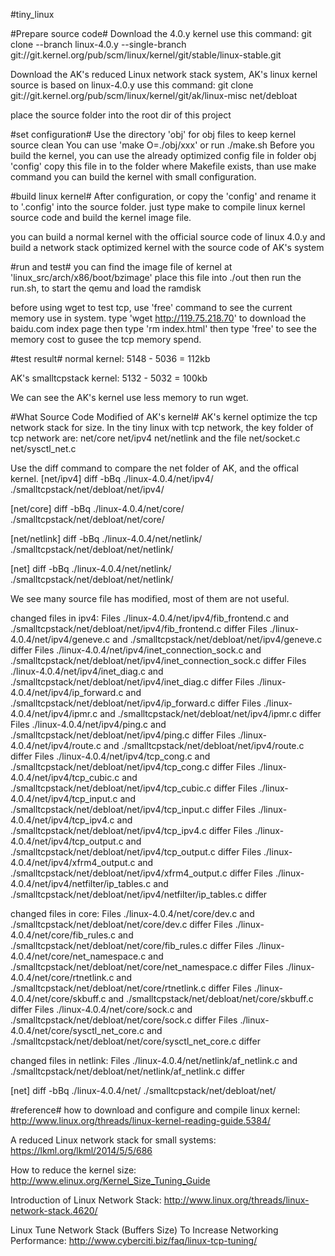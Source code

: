#tiny_linux

#Prepare source code#
Download the 4.0.y kernel
use this command:
git clone --branch linux-4.0.y --single-branch git://git.kernel.org/pub/scm/linux/kernel/git/stable/linux-stable.git

Download the AK's reduced Linux network stack system, AK's linux kernel source is based on linux-4.0.y
use this command:
git clone git://git.kernel.org/pub/scm/linux/kernel/git/ak/linux-misc net/debloat

place the source folder into the root dir of this project

#set configuration#
Use the directory 'obj' for obj files to keep kernel source clean
You can use 'make O=./obj/xxx' or run ./make.sh
Before you build the kernel, you can use the already optimized config file in folder obj 'config'
copy this file in to the folder where Makefile exists, than use make command you can build the kernel with small configuration.

#build linux kernel#
After configuration, or copy the 'config' and rename it to '.config' into the source folder.
just type make to compile linux kernel source code and build the kernel image file.

you can build a normal kernel with the official source code of linux 4.0.y 
and build a network stack optimized kernel with the source code of AK's system

#run and test#
you can find the image file of kernel at 'linux_src/arch/x86/boot/bzimage'
place this file into ./out 
then run the run.sh, to start the qemu and load the ramdisk

before using wget to test tcp, use 'free' command to see the current memory use in system.
type 'wget http://119.75.218.70' to download the baidu.com index page
then type 'rm index.html' 
then type 'free' to see the memory cost to gusee the tcp memory spend.
 
#test result#
normal kernel:
5148 - 5036 = 112kb 

AK's smalltcpstack kernel:
5132 - 5032 = 100kb

We can see the AK's kernel use less memory to run wget.

#What Source Code Modified of AK's kernel#
AK's kernel optimize the tcp network stack for size.
In the tiny linux with tcp network, the key folder of tcp network are:
net/core net/ipv4  net/netlink and the file net/socket.c net/sysctl_net.c

Use the diff command to compare the net folder of AK, and the offical kernel.
[net/ipv4]
diff -bBq ./linux-4.0.4/net/ipv4/ ./smalltcpstack/net/debloat/net/ipv4/

[net/core]
diff -bBq ./linux-4.0.4/net/core/ ./smalltcpstack/net/debloat/net/core/

[net/netlink]
diff -bBq ./linux-4.0.4/net/netlink/ ./smalltcpstack/net/debloat/net/netlink/

[net]
diff -bBq ./linux-4.0.4/net/netlink/ ./smalltcpstack/net/debloat/net/netlink/

We see many source file has modified, most of them are not useful.

changed files in ipv4:
Files ./linux-4.0.4/net/ipv4/fib_frontend.c and ./smalltcpstack/net/debloat/net/ipv4/fib_frontend.c differ
Files ./linux-4.0.4/net/ipv4/geneve.c and ./smalltcpstack/net/debloat/net/ipv4/geneve.c differ
Files ./linux-4.0.4/net/ipv4/inet_connection_sock.c and ./smalltcpstack/net/debloat/net/ipv4/inet_connection_sock.c differ
Files ./linux-4.0.4/net/ipv4/inet_diag.c and ./smalltcpstack/net/debloat/net/ipv4/inet_diag.c differ
Files ./linux-4.0.4/net/ipv4/ip_forward.c and ./smalltcpstack/net/debloat/net/ipv4/ip_forward.c differ
Files ./linux-4.0.4/net/ipv4/ipmr.c and ./smalltcpstack/net/debloat/net/ipv4/ipmr.c differ
Files ./linux-4.0.4/net/ipv4/ping.c and ./smalltcpstack/net/debloat/net/ipv4/ping.c differ
Files ./linux-4.0.4/net/ipv4/route.c and ./smalltcpstack/net/debloat/net/ipv4/route.c differ
Files ./linux-4.0.4/net/ipv4/tcp_cong.c and ./smalltcpstack/net/debloat/net/ipv4/tcp_cong.c differ
Files ./linux-4.0.4/net/ipv4/tcp_cubic.c and ./smalltcpstack/net/debloat/net/ipv4/tcp_cubic.c differ
Files ./linux-4.0.4/net/ipv4/tcp_input.c and ./smalltcpstack/net/debloat/net/ipv4/tcp_input.c differ
Files ./linux-4.0.4/net/ipv4/tcp_ipv4.c and ./smalltcpstack/net/debloat/net/ipv4/tcp_ipv4.c differ
Files ./linux-4.0.4/net/ipv4/tcp_output.c and ./smalltcpstack/net/debloat/net/ipv4/tcp_output.c differ
Files ./linux-4.0.4/net/ipv4/xfrm4_output.c and ./smalltcpstack/net/debloat/net/ipv4/xfrm4_output.c differ
Files ./linux-4.0.4/net/ipv4/netfilter/ip_tables.c and ./smalltcpstack/net/debloat/net/ipv4/netfilter/ip_tables.c differ

changed files in core:
Files ./linux-4.0.4/net/core/dev.c and ./smalltcpstack/net/debloat/net/core/dev.c differ
Files ./linux-4.0.4/net/core/fib_rules.c and ./smalltcpstack/net/debloat/net/core/fib_rules.c differ
Files ./linux-4.0.4/net/core/net_namespace.c and ./smalltcpstack/net/debloat/net/core/net_namespace.c differ
Files ./linux-4.0.4/net/core/rtnetlink.c and ./smalltcpstack/net/debloat/net/core/rtnetlink.c differ
Files ./linux-4.0.4/net/core/skbuff.c and ./smalltcpstack/net/debloat/net/core/skbuff.c differ
Files ./linux-4.0.4/net/core/sock.c and ./smalltcpstack/net/debloat/net/core/sock.c differ
Files ./linux-4.0.4/net/core/sysctl_net_core.c and ./smalltcpstack/net/debloat/net/core/sysctl_net_core.c differ

changed files in netlink:
Files ./linux-4.0.4/net/netlink/af_netlink.c and ./smalltcpstack/net/debloat/net/netlink/af_netlink.c differ

[net]
diff -bBq ./linux-4.0.4/net/ ./smalltcpstack/net/debloat/net/

#reference#
how to download and configure and compile linux kernel:
http://www.linux.org/threads/linux-kernel-reading-guide.5384/

A reduced Linux network stack for small systems:
https://lkml.org/lkml/2014/5/5/686

How to reduce the kernel size:
http://www.elinux.org/Kernel_Size_Tuning_Guide

Introduction of Linux Network Stack:
http://www.linux.org/threads/linux-network-stack.4620/

Linux Tune Network Stack (Buffers Size) To Increase Networking Performance:
http://www.cyberciti.biz/faq/linux-tcp-tuning/

